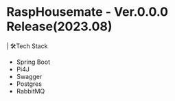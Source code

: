# RaspHousemate - Ver.0.0.0 Release(2023.08)





| 🛠Tech Stack 

- Spring Boot     
- Pi4J
- Swagger
- Postgres
- RabbitMQ
